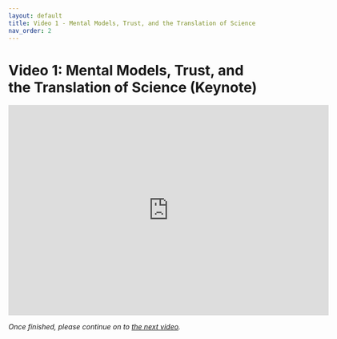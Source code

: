 ```yaml
---
layout: default
title: Video 1 - Mental Models, Trust, and the Translation of Science
nav_order: 2
---
```


# Video 1: Mental Models, Trust, and the Translation of Science (Keynote)

<iframe height="420" width="640" allowfullscreen frameborder=0 src="https://echo360.ca/media/7148d099-37ac-4a3c-9330-4d484cf1b2cc/public"></iframe>

*Once finished, please continue on to [the next video](video-2).*


